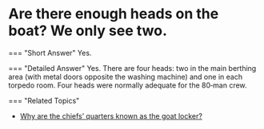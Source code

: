 # Are there enough heads on the boat? We only see two.

    
=== "Short Answer"
  Yes.

=== "Detailed Answer"
    Yes. There are four heads: two in the main berthing area (with metal doors opposite the washing machine) and one in each torpedo room. Four heads were normally adequate for the 80‑man crew.

=== "Related Topics"
  - [Why are the chiefs’ quarters known as the goat locker?](why-are-the-chiefs-quarters-known-as-the-goat-locker.md)
